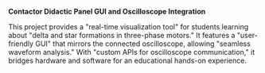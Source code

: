**Contactor Didactic Panel GUI and Oscilloscope Integration**

This project provides a "real-time visualization tool" for students learning about "delta and star formations in three-phase motors." It features a "user-friendly GUI" that mirrors the connected oscilloscope, allowing "seamless waveform analysis." With "custom APIs for oscilloscope communication," it bridges hardware and software for an educational hands-on experience.
